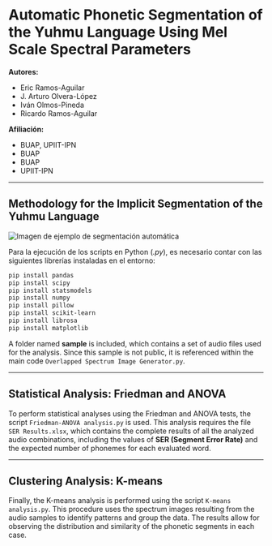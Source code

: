 # Automatic Phonetic Segmentation of the Yuhmu Language Using Mel Scale Spectral Parameters

**Autores:**  
- Eric Ramos-Aguilar  
- J. Arturo Olvera-López  
- Iván Olmos-Pineda  
- Ricardo Ramos-Aguilar  

**Afiliación:**  
- BUAP, UPIIT-IPN  
- BUAP  
- BUAP  
- UPIIT-IPN  

---
## Methodology for the Implicit Segmentation of the Yuhmu Language
![Imagen de ejemplo de segmentación automática](graphicalabstract_.png)

Para la ejecución de los scripts en Python (*.py*), es necesario contar con las siguientes librerías instaladas en el entorno:

```bash
pip install pandas
pip install scipy
pip install statsmodels
pip install numpy
pip install pillow
pip install scikit-learn
pip install librosa
pip install matplotlib
```

A folder named **sample** is included, which contains a set of audio files used for the analysis. Since this sample is not public, it is referenced within the main code `Overlapped Spectrum Image Generator.py`.

---

## Statistical Analysis: Friedman and ANOVA

To perform statistical analyses using the Friedman and ANOVA tests, the script `Friedman-ANOVA analysis.py` is used. This analysis requires the file `SER Results.xlsx`, which contains the complete results of all the analyzed audio combinations, including the values of **SER (Segment Error Rate)** and the expected number of phonemes for each evaluated word.

---

## Clustering Analysis: K-means

Finally, the K-means analysis is performed using the script `K-means analysis.py`. This procedure uses the spectrum images resulting from the audio samples to identify patterns and group the data. The results allow for observing the distribution and similarity of the phonetic segments in each case.
